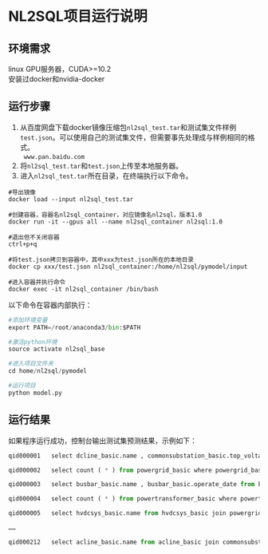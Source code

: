 # NL2SQL项目运行说明
## 环境需求
linux GPU服务器，CUDA>=10.2  
安装过docker和nvidia-docker
## 运行步骤
1. 从百度网盘下载docker镜像压缩包`nl2sql_test.tar`和测试集文件样例`test.json`。可以使用自己的测试集文件，但需要事先处理成与样例相同的格式。  
​```
www.pan.baidu.com
​```
2. 将`nl2sql_test.tar`和`test.json`上传至本地服务器。
3. 进入`nl2sql_test.tar`所在目录，在终端执行以下命令。 
```docker
#导出镜像
docker load --input nl2sql_test.tar
```  
```docker
#创建容器，容器名nl2sql_container，对应镜像名nl2sql，版本1.0
docker run -it --gpus all --name nl2sql_container nl2sql:1.0
```  
```docker
#退出但不关闭容器
ctrl+p+q
```  
```docker
#将test.json拷贝到容器中，其中xxx为test.json所在的本地目录
docker cp xxx/test.json nl2sql_container:/home/nl2sql/pymodel/input
```  
```docker
#进入容器并执行命令
docker exec -it nl2sql_container /bin/bash
```  
以下命令在容器内部执行：  
```python
#添加环境变量
export PATH=/root/anaconda3/bin:$PATH
```  
```python
#激活python环境
source activate nl2sql_base
```  
```python
#进入项目文件夹
cd home/nl2sql/pymodel
```  
```python
#运行项目
python model.py
```
## 运行结果
如果程序运行成功，控制台输出测试集预测结果，示例如下：  
```python
qid000001	select dcline_basic.name , commonsubstation_basic.top_voltage_type , dcline_statistic_power.average from dcline_basic join commonsubstation_basic on commonsubstation_basic.id = dcline_basic.id join dcline_statistic_power on commonsubstation_basic.id = dcline_statistic_power.id where dcline_basic.voltage_type like '%320%'

qid000002	select count ( * ) from powergrid_basic where powergrid_basic.level = '国家级'

qid000003	select busbar_basic.name , busbar_basic.operate_date from busbar_basic where busbar_basic.model = 'ldre-φ250/230'

qid000004	select count ( * ) from powertransformer_basic where powertransformer_basic.structural_style = '壳式'

qid000005	select hvdcsys_basic.name from hvdcsys_basic join powergrid_basic on powergrid_basic.id = hvdcsys_basic.id where powergrid_basic.name = '华北电网'

……

qid000212	select acline_basic.name from acline_basic join commonsubstation_basic on acline_basic.id = commonsubstation_basic.id where commonsubstation_basic.plant_station_type like '%火电%' and acline_basic.length > 300 and acline_basic.operate_date like '%2018%'

``` 

